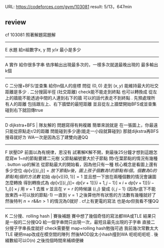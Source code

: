 URL: https://codeforces.com/gym/103081
result: 5/13，647min

## review

cf 103081
照著解題寫題解

---

E 水題
給n組數字x, y
問 $y/x$ 最小是多少

---

A 實作
給你很多字串
依序輸出出現最多次的，一樣多次就選最晚出現的
最多輸出k個

---

C 二分搜+BFS/並查集
給你n個人的座標
問從 $(0,0)$ 走到 $(x,y)$ 能維持最大的社交距離是多少
.
二分搜圓半徑 (社交距離)
check能不能走到終點
也可以轉換成
從左上的牆能不能透過中間的人連到右下的牆
可以的話代表走不到終點
.
先預處理所有人的距離
包括跟左上、右下牆壁的最短距離
並且從左上牆壁開始BFS或並查集
碰到右下就回傳true

---

D dijkstra+BFS | 隊友解的
問題寫得有夠複雜
簡單來說就是
在一張圖上，你最遠只能從原點走r/2的距離
問能碰到多少邊(能走一小段就算碰到)
那就dijkstra再BFS搜尋就好ㄌ
WA一次是因為忘了建雙向邊QQ

---

F 狀壓DP
前面以為有規律，恩沒有
試著解K解不開，剩最後25分鐘才想到這題怎麼寫w
1~n的節點要建二元樹
父節點編號要大於子節點
問r在葉節點的情況有幾種
.
button up的解法
從節點最大的開始看，因為他只有一種
核心概念是看圖上還有多少空位
$dp[v][\{i, j\}] = 放下節點v後，圖上孩子個數為1的節點有i個，個數為0的節點有j個的方法數$
初始 $dp[v][\{0, 1\}] = 1$
並且想一下放在兩種個數的情況會讓圖怎麼轉換
得到轉換式為
$dp[v][\{i, j\}] =$
$dp[v+1][\{i+1, j-1\}] \times i + dp[v+1][\{i-1, j\}] \times j$
用 $v+1$ 去推 $v$
並且在 $v=r$ 的時候讓 $\{i, j\}$ 變成 $\{i, j-1\}$
(因為r底下不能放東西->可以放的節點-1)
一直到 $v=1$ 之後算他所有狀態的方法數有幾種就好了
然後特判 $n=r \&\& n>1$ 的情況為0就好
.
cf上有更電的寫法
也是dp但我看不懂QQ

---

K 二分搜、rolling hash | 賽後補題
賽中想了幾個奇怪的寫法都WA或TLE
結果只是一般的二分搜QQ
給一個字串問只出現一次，最短且最先出現的子字串
直接二分搜子字串長度就好
check需要壓
map+rolling hash勉強可過
我前幾次常數太大TLE
硬把map改成在模空間的陣列
然後MOD設太小hash撞到WA
呃呃呃呃呃
.
後綴數組可以O(n)
之後找個時間來補順便練